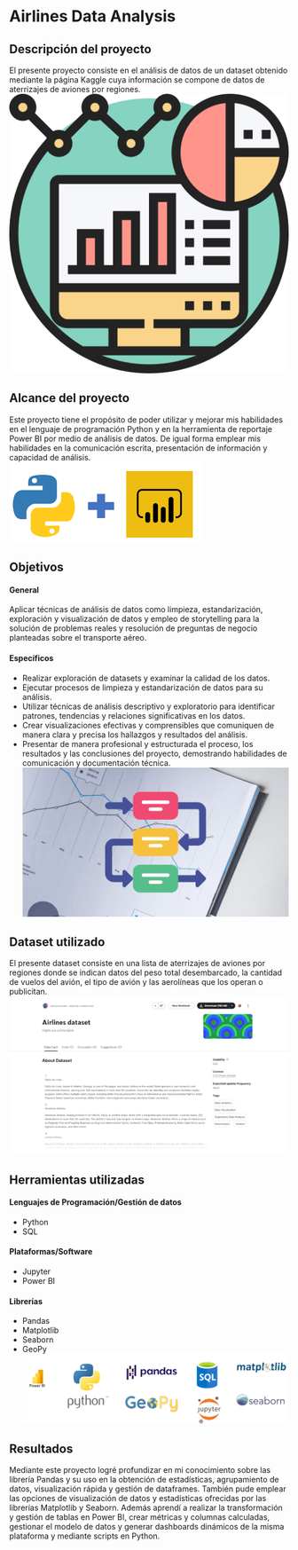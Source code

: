 # Airlines Data Analysis
## Descripción del proyecto
El presente proyecto consiste en el análisis de datos de un dataset obtenido mediante la página Kaggle cuya información se compone de datos de aterrizajes de aviones por regiones. 
</br>
![Descripcion](Images/descripcion.png)
## Alcance del proyecto
Este proyecto tiene el propósito de poder utilizar y mejorar mis habilidades en el lenguaje de programación Python y en la herramienta de reportaje Power BI por medio de análisis de datos. De igual forma emplear mis habilidades en la comunicación escrita, presentación de información y capacidad de análisis. 
</br>
![Alcance](Images/alcance.png)
## Objetivos
#### General
Aplicar técnicas de análisis de datos como limpieza, estandarización, exploración y visualización de datos y empleo de storytelling para la solución de problemas reales y resolución de preguntas de negocio planteadas sobre el transporte aéreo.
#### Específicos
- Realizar exploración de datasets y examinar la calidad de los datos.
- Ejecutar procesos de limpieza y estandarización de datos para su análisis.
- Utilizar técnicas de análisis descriptivo y exploratorio para identificar patrones, tendencias y relaciones significativas en los datos.
- Crear visualizaciones efectivas y comprensibles que comuniquen de manera clara y precisa los hallazgos y resultados del análisis.
- Presentar de manera profesional y estructurada el proceso, los resultados y las conclusiones del proyecto, demostrando habilidades de comunicación y documentación técnica.
![Objetivos](Images/objetivos.png)
## Dataset utilizado
El presente dataset consiste en una lista de aterrizajes de aviones por regiones donde se indican datos del peso total desembarcado, la cantidad de vuelos del avión, el tipo de avión y las aerolíneas que los operan o publicitan.
![Dataset](Images/dataset.png)
## Herramientas utilizadas
#### Lenguajes de Programación/Gestión de datos
- Python
- SQL
#### Plataformas/Software
- Jupyter
- Power BI
#### Librerías
- Pandas
- Matplotlib
- Seaborn
- GeoPy
![Herramientas](Images/herramientas.png)
## Resultados
Mediante este proyecto logré profundizar en mi conocimiento sobre las librería Pandas y su uso en la obtención de estadísticas, agrupamiento de datos, visualización rápida y gestión de dataframes. También pude emplear las opciones de visualización de datos y estadísticas ofrecidas por las librerías Matplotlib y Seaborn.
Además aprendí a realizar la transformación y gestión de tablas en Power BI, crear métricas y columnas calculadas, gestionar el modelo de datos y generar dashboards dinámicos de la misma plataforma y mediante scripts en Python.
